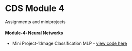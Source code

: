  # CDS Module 4
Assignments and miniprojects

#### Module-4: Neural Networks
* Mini Project-1:Image Classification MLP  - [view code here](.CDS/Module4/Image_Classification_MLP.ipynb)
